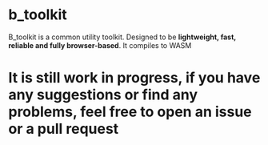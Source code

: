 # b_toolkit
B_toolkit is a common utility toolkit. Designed to be **lightweight, fast, reliable and fully browser-based**. It compiles to WASM


# It is still work in progress, if you have any suggestions or find any problems, feel free to open an issue or a pull request

